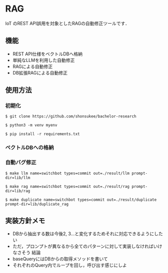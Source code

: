 # RAG
IoT のREST API誤用を対象としたRAGの自動修正ツールです．

## 機能
- REST API仕様をベクトルDBへ格納
- 単純なLLMを利用した自動修正
- RAGによる自動修正
- DB拡張RAGによる自動修正

## 使用方法
### 初期化
```
$ git clone https://github.com/shonsukee/bachelor-research

$ python3 -m venv myenv

$ pip install -r requirements.txt
```

### ベクトルDBへの格納




### 自動バグ修正
```
$ make llm name=switchbot types=commit out=./result/llm prompt-dir=lib/llm

$ make rag name=switchbot types=commit out=./result/rag prompt-dir=lib/rag

$ make duplicate name=switchbot types=commit out=./result/duplicate prompt-dir=lib/duplicate_rag
```



## 実装方針メモ
- DBから抽出する数は今後2, 3...と変化するためそれに対応できるようにしたい
- ただ，プロンプトが異なるから全てのパターンに対して実装しなければいけなさそう
結論
- baseQueryにはDBからの取得メソッドを書いて
- それぞれのQuery内でループを回し，呼び出す感じにしよ